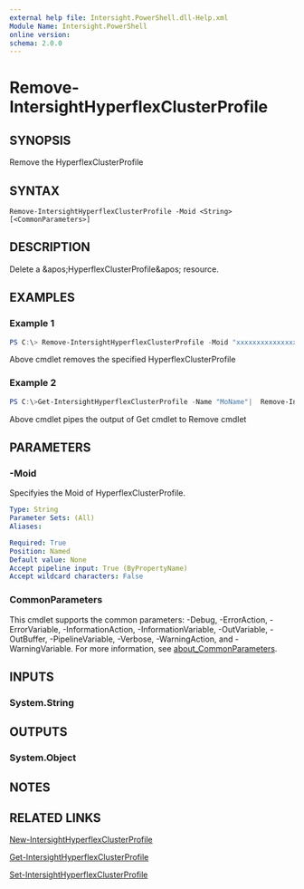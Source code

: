 ```yaml
---
external help file: Intersight.PowerShell.dll-Help.xml
Module Name: Intersight.PowerShell
online version:
schema: 2.0.0
---
```


# Remove-IntersightHyperflexClusterProfile

## SYNOPSIS
Remove the HyperflexClusterProfile

## SYNTAX

```
Remove-IntersightHyperflexClusterProfile -Moid <String> [<CommonParameters>]
```

## DESCRIPTION
Delete a &amp;apos;HyperflexClusterProfile&amp;apos; resource.

## EXAMPLES

### Example 1
```powershell
PS C:\> Remove-IntersightHyperflexClusterProfile -Moid "xxxxxxxxxxxxxxxxxxxxxxxxxxx"
```
Above cmdlet removes the specified HyperflexClusterProfile 

### Example 2
```powershell
PS C:\>Get-IntersightHyperflexClusterProfile -Name "MoName"|  Remove-IntersightHyperflexClusterProfile
```
Above cmdlet pipes the output of Get cmdlet to Remove cmdlet

## PARAMETERS

### -Moid
Specifyies the Moid of HyperflexClusterProfile.

```yaml
Type: String
Parameter Sets: (All)
Aliases:

Required: True
Position: Named
Default value: None
Accept pipeline input: True (ByPropertyName)
Accept wildcard characters: False
```

### CommonParameters
This cmdlet supports the common parameters: -Debug, -ErrorAction, -ErrorVariable, -InformationAction, -InformationVariable, -OutVariable, -OutBuffer, -PipelineVariable, -Verbose, -WarningAction, and -WarningVariable. For more information, see [about_CommonParameters](http://go.microsoft.com/fwlink/?LinkID=113216).

## INPUTS

### System.String

## OUTPUTS

### System.Object
## NOTES

## RELATED LINKS

[New-IntersightHyperflexClusterProfile](./New-IntersightHyperflexClusterProfile.md)

[Get-IntersightHyperflexClusterProfile](./Get-IntersightHyperflexClusterProfile.md)

[Set-IntersightHyperflexClusterProfile](./Set-IntersightHyperflexClusterProfile.md)


